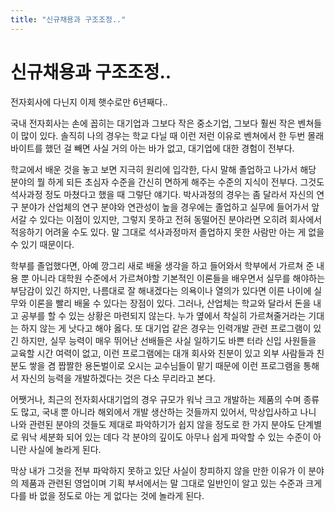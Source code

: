 ```yaml
---
title: "신규채용과 구조조정.."
---
```

# 신규채용과 구조조정..

전자회사에 다닌지 이제 햇수로만 6년째다..

국내 전자회사는 손에 꼽히는 대기업과 그보다 작은 중소기업, 그보다 훨씬 작은 벤쳐들이 많이 있다. 솔직히 나의 경우는 학교 다닐 때 이런 저런 이유로 벤쳐에서 한 두번 몰래 바이트를 했던 걸 빼면 사실 거의 아는 바가 없고, 대기업에 대한 경험이 전부다.

학교에서 배운 것을 놓고 보면 지극히 원리에 입각한, 다시 말해 졸업하고 나가서 해당 분야의 뭘 하게 되든 초심자 수준을 간신히 면하게 해주는 수준의 지식이 전부다. 그것도 석사과정 정도 마쳤다고 했을 때 그렇단 얘기다. 박사과정의 경우는 좀 달라서 자신의 연구 분야가 산업체의 연구 분야와 연관성이 높을 경우에는 졸업하고 실무에 들어가서 앞서갈 수 있다는 이점이 있지만, 그렇지 못하고 전혀 동떨어진 분야라면 오히려 회사에서 적응하기 어려울 수도 있다. 말 그대로 석사과정마저 졸업하지 못한 사람만 아는 게 없을 수 있기 때문이다.

학부를 졸업했다면, 아예 깡그리 새로 배울 생각을 하고 들어와서 학부에서 가르쳐 준 내용 뿐 아니라 대학원 수준에서 가르쳐야할 기본적인 이론들을 배우면서 실무를 해야하는 부담감이 있긴 하지만, 나름대로 잘 해내겠다는 의욕이나 열의가 있다면 이른 나이에 실무와 이론을 빨리 배울 수 있다는 장점이 있다. 그러나, 산업체는 학교와 달라서 돈을 내고 공부를 할 수 있는 상황은 마련되지 않는다. 누가 옆에서 착실히 가르쳐줄거라는 기대는 하지 않는 게 낫다고 해야 옳다. 또 대기업 같은 경우는 인력개발 관련 프로그램이 있긴 하지만, 실무 능력이 매우 뛰어난 선배들은 사실 일하기도 바쁜 터라 신입 사원들을 교육할 시간 여력이 없고, 이런 프로그램에는 대개 회사와 친분이 있고 외부 사람들과 친분도 쌓을 겸 짭짤한 용돈벌이로 오시는 교수님들이 맡기 때문에 이런 프로그램을 통해서 자신의 능력을 개발하겠다는 것은 다소 무리라고 본다.

어쨋거나, 최근의 전자회사대기업의 경우 규모가 워낙 크고 개발하는 제품의 수며 종류도 많고, 국내 뿐 아니라 해외에서 개발 생산하는 것들까지 있어서, 막상입사하고 나니 나와 관련된 분야의 것들도 제대로 파악하기가 쉽지 않을 정도로 한 가지 분야도 단계별로 워낙 세분화 되어 있는 데다 각 분야의 깊이도 아무나 쉽게 파악할 수 있는 수준이 아니란 사실에 놀라게 된다.

막상 내가 그것을 전부 파악하지 못하고 있단 사실이 창피하지 않을 만한 이유가 이 분야의 제품과 관련된 영업이며 기획 부서에서는 말 그대로 일반인이 알고 있는 수준과 크게 다를 바 없을 정도로 아는 게 없다는 것에 놀라게 된다.


